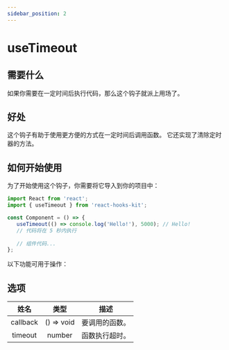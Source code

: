 ```yaml
---
sidebar_position: 2
---
```


# useTimeout

## 需要什么

如果你需要在一定时间后执行代码，那么这个钩子就派上用场了。

## 好处

这个钩子有助于使用更方便的方式在一定时间后调用函数。 它还实现了清除定时器的方法。

## 如何开始使用

为了开始使用这个钩子，你需要将它导入到你的项目中：

```jsx
import React from 'react';
import { useTimeout } from 'react-hooks-kit';

const Component = () => {
   useTimeout(() => console.log('Hello!'), 5000); // Hello!
   // 代码将在 5 秒内执行
 
   // 组件代码...
};
```

以下功能可用于操作：

## 选项

| 姓名 | 类型 | 描述 |
| :---: | :---: | :---: |
| callback | () => void | 要调用的函数。 |
| timeout | number | 函数执行超时。 |
